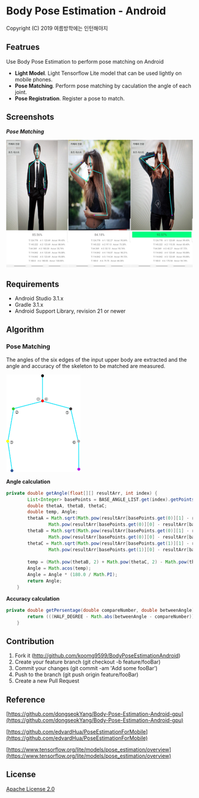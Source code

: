 # **Body Pose Estimation - Android**

Copyright (C) 2019 여름방학에는 인턴해야지

## Featrues

Use Body Pose Estimation to perform pose matching on Android

- **Light Model**. Light Tensorflow Lite model that can be used lightly on mobile phones.
- **Pose Matching**. Perform pose matching by caculation the angle of each joint.
- **Pose Registration**. Register a pose to match.

## Screenshots

***Pose Matching***

<img src=".\resource\screenshot.png" width=800 />

## Requirements

- Android Studio 3.1.x
- Gradle 3.1.x
- Android Support Library, revision 21 or newer

## Algorithm

### Pose Matching

The angles of the six edges of the input upper body are extracted and the angle and accuracy of the skeleton to be matched are measured.

<img src="./resource/skeleton-b716e4ec-d644-4af5-b493-eab736d88aa3.png" width=200 />

**Angle calculation**

```java
private double getAngle(float[][] resultArr, int index) {
        List<Integer> basePoints = BASE_ANGLE_LIST.get(index).getPoints();
        double thetaA, thetaB, thetaC;
        double temp, Angle;
        thetaA = Math.sqrt(Math.pow(resultArr[basePoints.get(0)][1] - resultArr[basePoints.get(2)][1], 2) +
                Math.pow(resultArr[basePoints.get(0)][0] - resultArr[basePoints.get(2)][0], 2));
        thetaB = Math.sqrt(Math.pow(resultArr[basePoints.get(0)][1] - resultArr[basePoints.get(1)][1], 2) +
                Math.pow(resultArr[basePoints.get(0)][0] - resultArr[basePoints.get(1)][0], 2));
        thetaC = Math.sqrt(Math.pow(resultArr[basePoints.get(1)][1] - resultArr[basePoints.get(2)][1], 2) +
                Math.pow(resultArr[basePoints.get(1)][0] - resultArr[basePoints.get(2)][0], 2));

        temp = (Math.pow(thetaB, 2) + Math.pow(thetaC, 2) - Math.pow(thetaA, 2)) / (2 * thetaB * thetaC);
        Angle = Math.acos(temp);
        Angle = Angle * (180.0 / Math.PI);
        return Angle;
    }
```

**Accuracy calculation**

```java
private double getPersentage(double compareNumber, double betweenAngle) {
        return (((HALF_DEGREE - Math.abs(betweenAngle - compareNumber))) / HALF_DEGREE) * 100;
    }
```

## Contribution

1. Fork it (http://github.com/koomg9599/BodyPoseEstimationAndroid)
2. Create your feature branch (git checkout -b feature/fooBar)
3. Commit your changes (git commit -am 'Add some fooBar')
4. Push to the branch (git push origin feature/fooBar)
5. Create a new Pull Request

## Reference
[https://github.com/dongseokYang/Body-Pose-Estimation-Android-gpu](https://github.com/dongseokYang/Body-Pose-Estimation-Android-gpu)

[https://github.com/edvardHua/PoseEstimationForMobile](https://github.com/edvardHua/PoseEstimationForMobile)

[https://www.tensorflow.org/lite/models/pose_estimation/overview](https://www.tensorflow.org/lite/models/pose_estimation/overview)

## License

[Apache License 2.0](https://github.com/edvardHua/PoseEstimationForMobile/blob/master/LICENSE)